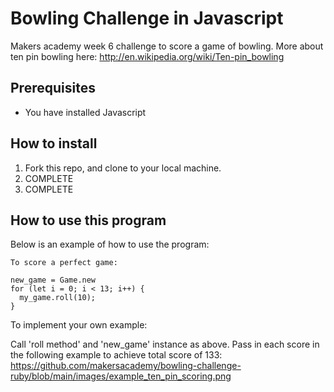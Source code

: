 Bowling Challenge in Javascript
=================
Makers academy week 6 challenge to score a game of bowling.
More about ten pin bowling here: http://en.wikipedia.org/wiki/Ten-pin_bowling

Prerequisites
-------
- You have installed Javascript

How to install
-------

1. Fork this repo, and clone to your local machine.
2. COMPLETE
3. COMPLETE

How to use this program
-------
Below is an example of how to use the program:

```
To score a perfect game:

new_game = Game.new
for (let i = 0; i < 13; i++) {
  my_game.roll(10);
}

```
To implement your own example:

Call 'roll method' and 'new_game' instance as above. Pass in each score in the following example
to achieve total score of 133: 
https://github.com/makersacademy/bowling-challenge-ruby/blob/main/images/example_ten_pin_scoring.png